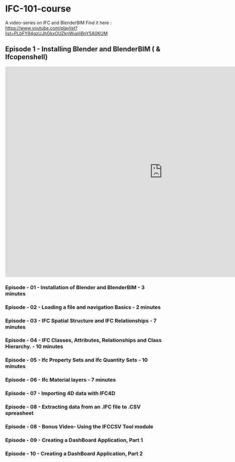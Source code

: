 # IFC-101-course

A video-series on IFC and BlenderBIM
Find it here : 
https://www.youtube.com/playlist?list=PLbFY94gzUJhGkxOUZknWupIiBnY5A0KUM

## Episode 1 - Installing Blender and BlenderBIM ( & Ifcopenshell)

<iframe width="1000" height="670" src="https://www.youtube.com/embed/GpnCiIMhWDo" title="Episode 1" frameborder="0" allow="accelerometer; autoplay; clipboard-write; encrypted-media; gyroscope; picture-in-picture" allowfullscreen="true"></iframe>


### Episode - 01 - Installation of Blender and BlenderBIM - 3 minutes
### Episode - 02 - Loading a file and navigation Basics - 2 minutes
### Episode - 03 - IFC Spatial Structure and IFC Relationships - 7 minutes 
### Episode - 04 - IFC Classes, Attributes, Relationships and Class Hierarchy. - 10 minutes
### Episode - 05 - Ifc Property Sets and Ifc Quantity Sets - 10 minutes
### Episode - 06 - Ifc Material layers - 7 minutes
### Episode - 07 - Importing 4D data with IFC4D
### Episode - 08 - Extracting data from an .IFC file to .CSV spreasheet
### Episode - 08 - Bonus Video- Using the IFCCSV Tool module
### Episode - 09 - Creating a DashBoard Application, Part 1
### Episode - 10 - Creating a DashBoard Application, Part 2
